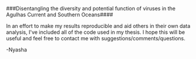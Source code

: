 ###Disentangling the diversity and potential function of viruses in the Agulhas Current and Southern Oceans####

In an effort to make my results reproducible and aid others in their own data analysis, I've included all of the code used in my thesis. I hope this will be useful and feel free to contact me with suggestions/comments/questions.

-Nyasha
